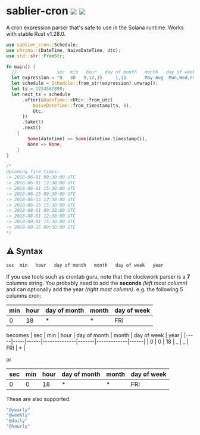 # sablier-cron [![](https://img.shields.io/crates/v/clockwork-cron.svg)](https://crates.io/crates/clockwork-cron) [![](https://docs.rs/cron/badge.svg)](https://docs.rs/clockwork-cron)

A cron expression parser that's safe to use in the Solana runtime. Works with stable Rust v1.28.0.

```rust
use sablier_cron::Schedule;
use chrono::{DateTime, NaiveDateTime, Utc};
use std::str::FromStr;

fn main() {
  //               sec  min   hour   day of month   month   day of week   year
  let expression = "0   30   9,12,15     1,15       May-Aug  Mon,Wed,Fri  2018/2";
  let schedule = Schedule::from_str(expression).unwrap();
  let ts = 1234567890;
  let next_ts = schedule
      .after(&DateTime::<Utc>::from_utc(
          NaiveDateTime::from_timestamp(ts, 0),
          Utc,
      ))
      .take(1)
      .next()
    {
        Some(datetime) => Some(datetime.timestamp()),
        None => None,
    }
}

/*
Upcoming fire times:
-> 2018-06-01 09:30:00 UTC
-> 2018-06-01 12:30:00 UTC
-> 2018-06-01 15:30:00 UTC
-> 2018-06-15 09:30:00 UTC
-> 2018-06-15 12:30:00 UTC
-> 2018-06-15 15:30:00 UTC
-> 2018-08-01 09:30:00 UTC
-> 2018-08-01 12:30:00 UTC
-> 2018-08-01 15:30:00 UTC
-> 2018-08-15 09:30:00 UTC
*/
```

## ⚠️ Syntax

```bash
sec  min   hour   day of month   month   day of week   year
```

If you use tools such as crontab guru, note that the clockwork parser is a **7** columns string.
You probably need to add the **seconds** _(left most column)_ and can optionally add the year _(right most column)_.
e.g. the following 5 columns cron:

| min | hour | day of month | month | day of week |
| --- | ---- | ------------ | ----- | ----------- |
| 0   | 18   | \*           | \*    | FRI         |

becomes
| sec | min | hour | day of month | month | day of week | year |
|-----|-----|------|--------------|-------|-------------|------|
| 0 | 0 | 18 | _ | _ | FRI | \* |

or

| sec | min | hour | day of month | month | day of week |
| --- | --- | ---- | ------------ | ----- | ----------- |
| 0   | 0   | 18   | \*           | \*    | FRI         |

These are also supported:

```bash
"@yearly"
"@weekly"
"@daily"
"@hourly"
```
